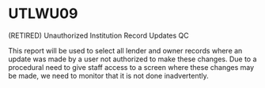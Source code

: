 # UTLWU09
(RETIRED) Unauthorized Institution Record Updates QC

This report will be used to select all lender and owner records where an update was made by a user not authorized to make these changes.  Due to a procedural need to give staff access to a screen where these changes may be made, we need to monitor that it is not done inadvertently.
